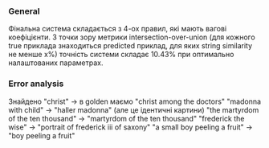 ### General
Фінальна система складається з 4-ох правил, які мають вагові коефіцієнти. 
З точки зору метрики intersection-over-union (для кожного true приклада знаходиться
predicted приклад, для яких string similarity не менше x%) точність системи
складає 10.43% при оптимально налаштованих параметрах.
 
 ### Error analysis
Знайдено "christ" -> в golden маємо "christ among the doctors"
"madonna with child" -> "haller madonna" (але це ідентичні картини)
"the martyrdom of the ten thousand" -> "martyrdom of the ten thousand"
"frederick the wise" -> "portrait of frederick iii of saxony"
"a small boy peeling a fruit" -> "boy peeling a fruit"
